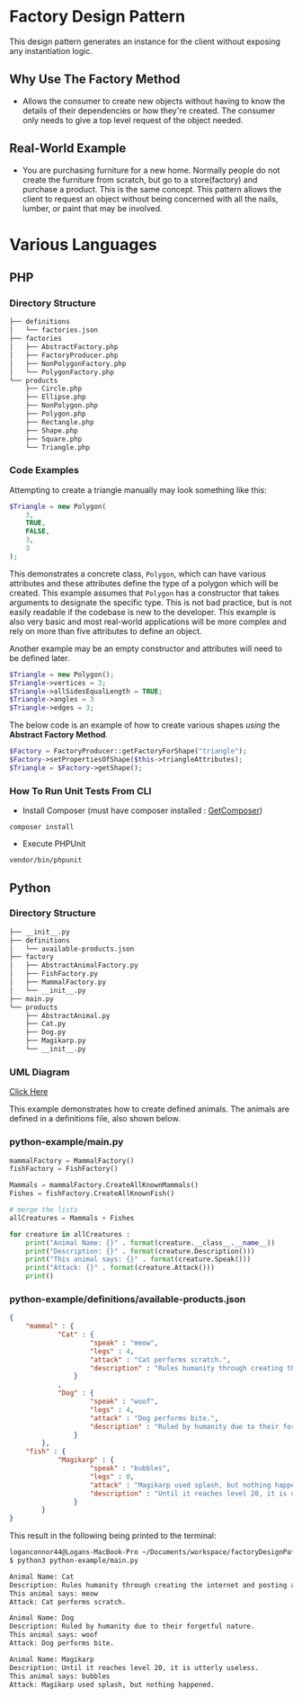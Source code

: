 # Factory Design Pattern
This design pattern generates an instance for the client without exposing any instantiation logic.

## Why Use The Factory Method
* Allows the consumer to create new objects without having to know the details of their dependencies or how they're created. The consumer only needs to give a top level request of the object needed.

## Real-World Example
* You are purchasing furniture for a new home. Normally people do not create the furniture from scratch, but go to a store(factory) and purchase a product. This is the same concept. This pattern allows the client to request an object without being concerned with all the nails, lumber, or paint that may be involved.

# Various Languages

## PHP

### Directory Structure
```bash
├── definitions
│   └── factories.json
├── factories
│   ├── AbstractFactory.php
│   ├── FactoryProducer.php
│   ├── NonPolygonFactory.php
│   └── PolygonFactory.php
└── products
    ├── Circle.php
    ├── Ellipse.php
    ├── NonPolygon.php
    ├── Polygon.php
    ├── Rectangle.php
    ├── Shape.php
    ├── Square.php
    └── Triangle.php
```

### Code Examples

Attempting to create a triangle manually may look something like this:
```php
$Triangle = new Polygon(
    3,
    TRUE,
    FALSE,
    3,
    3
);
```

This demonstrates a concrete class, ```Polygon```, which can have various attributes and these attributes define the type of a polygon which will be created. This example assumes that ```Polygon``` has a constructor that takes arguments to designate the specific type. This is not bad practice, but is not easily readable if the codebase is new to the developer. This example is also very basic and most real-world applications will be more complex and rely on more than five attributes to define an object.

Another example may be an empty constructor and attributes will need to be defined later.

```php
$Triangle = new Polygon();
$Triangle->vertices = 3;
$Triangle->allSidesEqualLength = TRUE;
$Triangle->angles = 3
$Triangle->edges = 3;
```

The below code is an example of how to create various shapes *using* the **Abstract Factory Method**.
```php
$Factory = FactoryProducer::getFactoryForShape("triangle");
$Factory->setPropertiesOfShape($this->triangleAttributes);
$Triangle = $Factory->getShape();
```

### How To Run Unit Tests From CLI
* Install Composer (must have composer installed : [GetComposer](getcomposer.org))

```
composer install
```

* Execute PHPUnit

```
vendor/bin/phpunit
```

## Python

### Directory Structure
```bash
├── __init__.py
├── definitions
│   └── available-products.json
├── factory
│   ├── AbstractAnimalFactory.py
│   ├── FishFactory.py
│   ├── MammalFactory.py
│   └── __init__.py
├── main.py
└── products
    ├── AbstractAnimal.py
    ├── Cat.py
    ├── Dog.py
    ├── Magikarp.py
    └── __init__.py
```

### UML Diagram
[Click Here](http://htmlpreview.github.io/?https://github.com/LoganConnor44/factoryDesignPattern/blob/master/python-example/python-example.html)

This example demonstrates how to create defined animals. The animals are defined in a definitions file, also shown below.

### python-example/main.py
```python
mammalFactory = MammalFactory()
fishFactory = FishFactory()

Mammals = mammalFactory.CreateAllKnownMammals()
Fishes = fishFactory.CreateAllKnownFish()

# merge the lists
allCreatures = Mammals + Fishes

for creature in allCreatures :
    print("Animal Name: {}" . format(creature.__class__.__name__))
    print("Description: {}" . format(creature.Description()))
    print("This animal says: {}" . format(creature.Speak()))
    print("Attack: {}" . format(creature.Attack()))
    print()
```

### python-example/definitions/available-products.json
```json
{
    "mammal" : {
            "Cat" : {
                    "speak" : "meow",
                    "legs" : 4,
                    "attack" : "Cat performs scratch.",
                    "description" : "Rules humanity through creating the internet and posting adorable photos of themselves."
                }
            ,
            "Dog" : {
                    "speak" : "woof",
                    "legs" : 4,
                    "attack" : "Dog performs bite.",
                    "description" : "Ruled by humanity due to their forgetful nature."
                }
        },
    "fish" : {
            "Magikarp" : {
                    "speak" : "bubbles",
                    "legs" : 0,
                    "attack" : "Magikarp used splash, but nothing happened.",
                    "description" : "Until it reaches level 20, it is utterly useless."
                }
        }
}
```

This result in the following being printed to the terminal:

```bash
loganconnor44@Logans-MacBook-Pro ~/Documents/workspace/factoryDesignPattern (master)
$ python3 python-example/main.py 

Animal Name: Cat
Description: Rules humanity through creating the internet and posting adorable photos of themselves.
This animal says: meow
Attack: Cat performs scratch.

Animal Name: Dog
Description: Ruled by humanity due to their forgetful nature.
This animal says: woof
Attack: Dog performs bite.

Animal Name: Magikarp
Description: Until it reaches level 20, it is utterly useless.
This animal says: bubbles
Attack: Magikarp used splash, but nothing happened.
```
